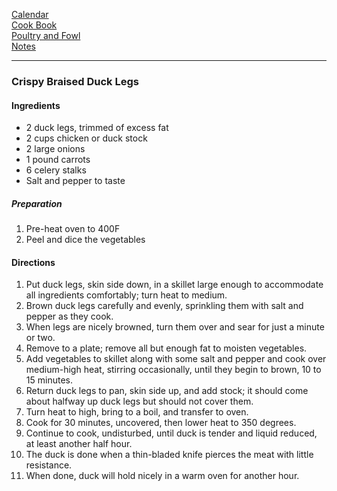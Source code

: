 [Calendar](https://github.com/vmsmith/EDT/blob/master/calendar.md)    
[Cook Book](https://github.com/vmsmith/CookBook/blob/master/README.md)    
[Poultry and Fowl](https://github.com/vmsmith/CookBook/blob/master/poultry_fowl.md)    
[Notes](https://github.com/vmsmith/CookBook/blob/master/notes.md)

-----    

### Crispy Braised Duck Legs   

#### Ingredients    
* 2 duck legs, trimmed of excess fat    
* 2 cups chicken or duck stock    
* 2 large onions    
* 1 pound carrots    
* 6 celery stalks
* Salt and pepper to taste   

##### Preparation   
1. Pre-heat oven to 400F
2. Peel and dice the vegetables   

#### Directions   
1. Put duck legs, skin side down, in a skillet large enough to accommodate all ingredients comfortably; turn heat to medium.
2. Brown duck legs carefully and evenly, sprinkling them with salt and pepper as they cook.
3. When legs are nicely browned, turn them over and sear for just a minute or two.
4. Remove to a plate; remove all but enough fat to moisten vegetables.
5. Add vegetables to skillet along with some salt and pepper and cook over medium-high heat, stirring occasionally, until they begin to brown, 10 to 15 minutes.
6. Return duck legs to pan, skin side up, and add stock; it should come about halfway up duck legs but should not cover them.
7. Turn heat to high, bring to a boil, and transfer to oven.
8. Cook for 30 minutes, uncovered, then lower heat to 350 degrees.
9. Continue to cook, undisturbed, until duck is tender and liquid reduced, at least another half hour.
10. The duck is done when a thin-bladed knife pierces the meat with little resistance.
11. When done, duck will hold nicely in a warm oven for another hour.    
